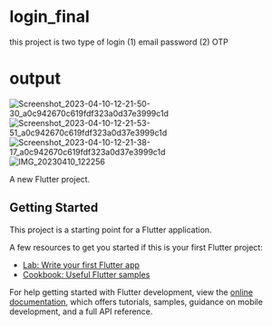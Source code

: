 # login_final
this project is two type of login (1) email password (2) OTP

# output

![Screenshot_2023-04-10-12-21-50-30_a0c942670c619fdf323a0d37e3999c1d](https://user-images.githubusercontent.com/104633827/230904830-3583612a-06cc-4f2b-b294-f7852772db9d.jpg)
![Screenshot_2023-04-10-12-21-53-51_a0c942670c619fdf323a0d37e3999c1d](https://user-images.githubusercontent.com/104633827/230904862-aada704e-f010-4d67-8f73-569ef25ee448.jpg)
![Screenshot_2023-04-10-12-21-38-17_a0c942670c619fdf323a0d37e3999c1d](https://user-images.githubusercontent.com/104633827/230904881-acb410c0-b2cd-4fdc-aa1f-0f5887cf2617.jpg)
![IMG_20230410_122256](https://user-images.githubusercontent.com/104633827/230904894-811ea44b-5e7d-4283-91e7-20bf0382a6b5.jpg)

A new Flutter project.

## Getting Started

This project is a starting point for a Flutter application.

A few resources to get you started if this is your first Flutter project:

- [Lab: Write your first Flutter app](https://docs.flutter.dev/get-started/codelab)
- [Cookbook: Useful Flutter samples](https://docs.flutter.dev/cookbook)

For help getting started with Flutter development, view the
[online documentation](https://docs.flutter.dev/), which offers tutorials,
samples, guidance on mobile development, and a full API reference.
